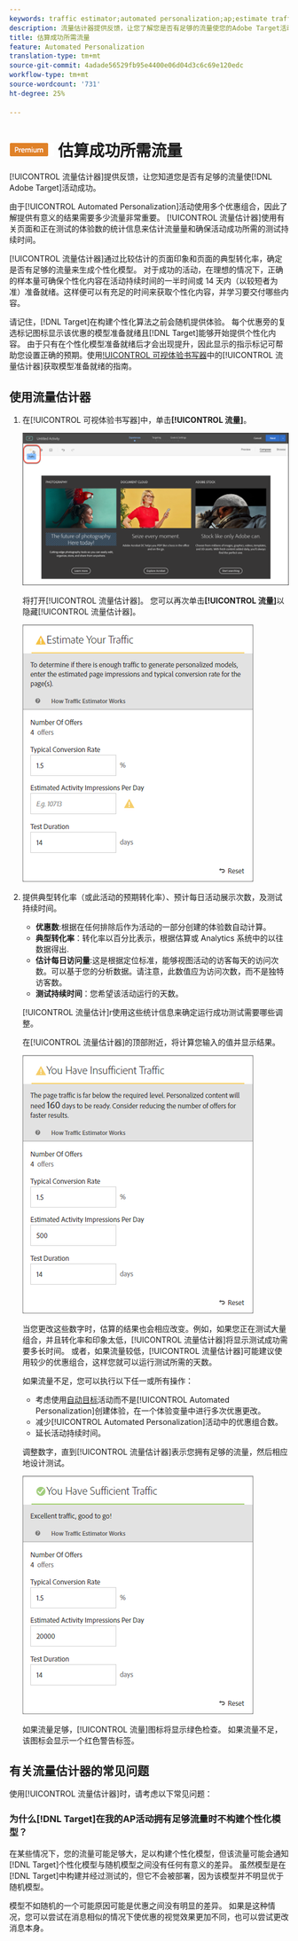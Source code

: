 ```yaml
---
keywords: traffic estimator;automated personalization;ap;estimate traffic
description: 流量估计器提供反馈，让您了解您是否有足够的流量使您的Adobe Target活动成功。
title: 估算成功所需流量
feature: Automated Personalization
translation-type: tm+mt
source-git-commit: 4adade56529fb95e4400e06d04d3c6c69e120edc
workflow-type: tm+mt
source-wordcount: '731'
ht-degree: 25%

---
```



# ![PREMIUM](/help/assets/premium.png) 估算成功所需流量

[!UICONTROL 流量估计器]提供反馈，让您知道您是否有足够的流量使[!DNL Adobe Target]活动成功。

由于[!UICONTROL Automated Personalization]活动使用多个优惠组合，因此了解提供有意义的结果需要多少流量非常重要。 [!UICONTROL 流量估计器]使用有关页面和正在测试的体验数的统计信息来估计流量量和确保活动成功所需的测试持续时间。

[!UICONTROL 流量估计器]通过比较估计的页面印象和页面的典型转化率，确定是否有足够的流量来生成个性化模型。 对于成功的活动，在理想的情况下，正确的样本量可确保个性化内容在活动持续时间的一半时间或 14 天内（以较短者为准）准备就绪。这样便可以有充足的时间来获取个性化内容，并学习要交付哪些内容。

请记住，[!DNL Target]在构建个性化算法之前会随机提供体验。 每个优惠旁的复选标记图标显示该优惠的模型准备就绪且[!DNL Target]能够开始提供个性化内容。 由于只有在个性化模型准备就绪后才会出现提升，因此显示的指示标记可帮助您设置正确的预期。使用[!UICONTROL 可视体验书写器](VEC)中的[!UICONTROL 流量估计器]获取模型准备就绪的指南。

## 使用流量估计器

1. 在[!UICONTROL 可视体验书写器]中，单击&#x200B;**[!UICONTROL 流量]**。

   ![“流量”图标](/help/c-activities/t-automated-personalization/assets/icon-traffic.png)

   将打开[!UICONTROL 流量估计器]。 您可以再次单击&#x200B;**[!UICONTROL 流量]**&#x200B;以隐藏[!UICONTROL 流量估计器]。

   ![](assets/ap_est.png)

1. 提供典型转化率（或此活动的预期转化率）、预计每日活动展示次数，及测试持续时间。

   * **优惠数**:根据在任何排除后作为活动的一部分创建的体验数自动计算。
   * **典型转化率**：转化率以百分比表示，根据估算或 Analytics 系统中的以往数据得出.
   * **估计每日访问量**:这是根据定位标准，能够视图活动的访客每天的访问次数。可以基于您的分析数据。请注意，此数值应为访问次数，而不是独特访客数。
   * **测试持续时间**：您希望该活动运行的天数。

   [!UICONTROL 流量估计]r使用这些统计信息来确定运行成功测试需要哪些调整。

   在[!UICONTROL 流量估计器]的顶部附近，将计算您输入的值并显示结果。

   ![](assets/ap_est_no.png)

   当您更改这些数字时，估算的结果也会相应改变。例如，如果您正在测试大量组合，并且转化率和印象太低，[!UICONTROL 流量估计器]将显示测试成功需要多长时间。 或者，如果流量较低，[!UICONTROL 流量估计器]可能建议使用较少的优惠组合，这样您就可以运行测试所需的天数。

   如果流量不足，您可以执行以下任一或所有操作：

   * 考虑使用[自动目标](/help/c-activities/auto-target/auto-target-to-optimize.md)活动而不是[!UICONTROL Automated Personalization]创建体验，在一个体验变量中进行多次优惠更改。
   * 减少[!UICONTROL Automated Personalization]活动中的优惠组合数。
   * 延长活动持续时间。

   调整数字，直到[!UICONTROL 流量估计器]表示您拥有足够的流量，然后相应地设计测试。

   ![](assets/ap_est_yes.png)

   如果流量足够，[!UICONTROL 流量]图标将显示绿色检查。 如果流量不足，该图标会显示一个红色警告标签。

## 有关流量估计器的常见问题

使用[!UICONTROL 流量估计器]时，请考虑以下常见问题：

### 为什么[!DNL Target]在我的AP活动拥有足够流量时不构建个性化模型？

在某些情况下，您的流量可能足够大，足以构建个性化模型，但该流量可能会通知[!DNL Target]个性化模型与随机模型之间没有任何有意义的差异。 虽然模型是在[!DNL Target]中构建并经过测试的，但它不会被部署，因为该模型并不明显优于随机模型。

模型不如随机的一个可能原因可能是优惠之间没有明显的差异。 如果是这种情况，您可以尝试在消息相似的情况下使优惠的视觉效果更加不同，也可以尝试更改消息本身。
